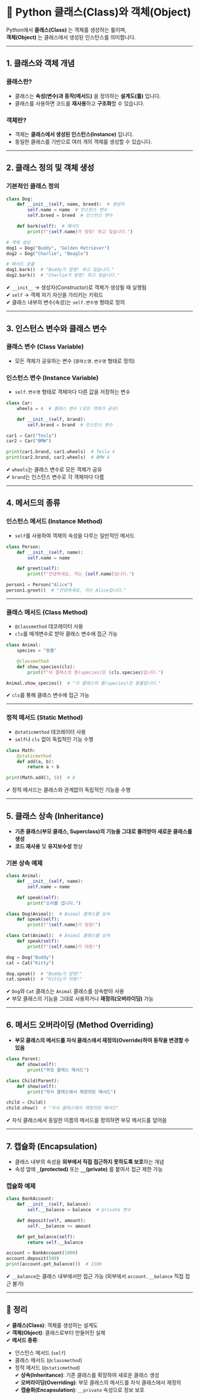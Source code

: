 # 🔲 Python 클래스(Class)와 객체(Object)

Python에서 **클래스(Class)** 는 객체를 생성하는 틀이며,  
**객체(Object)** 는 클래스에서 생성된 인스턴스를 의미합니다.

---

## 1. 클래스와 객체 개념

### 클래스란?
- 클래스는 **속성(변수)과 동작(메서드)** 을 정의하는 **설계도(틀)** 입니다.
- 클래스를 사용하면 코드를 **재사용**하고 **구조화**할 수 있습니다.

### 객체란?
- 객체는 **클래스에서 생성된 인스턴스(Instance)** 입니다.
- 동일한 클래스를 기반으로 여러 개의 객체를 생성할 수 있습니다.

---

## 2. 클래스 정의 및 객체 생성

### 기본적인 클래스 정의
```python
class Dog:
    def __init__(self, name, breed):  # 생성자
        self.name = name  # 인스턴스 변수
        self.breed = breed  # 인스턴스 변수

    def bark(self):  # 메서드
        print(f"{self.name}가 멍멍! 하고 짖습니다.")

# 객체 생성
dog1 = Dog("Buddy", "Golden Retriever")
dog2 = Dog("Charlie", "Beagle")

# 메서드 호출
dog1.bark()  # "Buddy가 멍멍! 하고 짖습니다."
dog2.bark()  # "Charlie가 멍멍! 하고 짖습니다."
```

✔ `__init__` → 생성자(Constructor)로 객체가 생성될 때 실행됨  
✔ `self` → 객체 자기 자신을 가리키는 키워드  
✔ 클래스 내부의 변수(속성)는 `self.변수명` 형태로 정의  

---

## 3. 인스턴스 변수와 클래스 변수

### 클래스 변수 (Class Variable)
- 모든 객체가 공유하는 변수 (`클래스명.변수명` 형태로 정의)

### 인스턴스 변수 (Instance Variable)
- `self.변수명` 형태로 객체마다 다른 값을 저장하는 변수

```python
class Car:
    wheels = 4  # 클래스 변수 (모든 객체가 공유)

    def __init__(self, brand):
        self.brand = brand  # 인스턴스 변수

car1 = Car("Tesla")
car2 = Car("BMW")

print(car1.brand, car1.wheels)  # Tesla 4
print(car2.brand, car2.wheels)  # BMW 4
```

✔ `wheels`는 클래스 변수로 모든 객체가 공유  
✔ `brand`는 인스턴스 변수로 각 객체마다 다름  

---

## 4. 메서드의 종류

### 인스턴스 메서드 (Instance Method)
- `self`를 사용하여 객체의 속성을 다루는 일반적인 메서드

```python
class Person:
    def __init__(self, name):
        self.name = name

    def greet(self):
        print(f"안녕하세요, 저는 {self.name}입니다.")

person1 = Person("Alice")
person1.greet()  # "안녕하세요, 저는 Alice입니다."
```

---

### 클래스 메서드 (Class Method)
- `@classmethod` 데코레이터 사용
- `cls`를 매개변수로 받아 클래스 변수에 접근 가능

```python
class Animal:
    species = "동물"

    @classmethod
    def show_species(cls):
        print(f"이 클래스의 종(species)은 {cls.species}입니다.")

Animal.show_species()  # "이 클래스의 종(species)은 동물입니다."
```

✔ `cls`를 통해 클래스 변수에 접근 가능  

---

### 정적 메서드 (Static Method)
- `@staticmethod` 데코레이터 사용
- `self`나 `cls` 없이 독립적인 기능 수행

```python
class Math:
    @staticmethod
    def add(a, b):
        return a + b

print(Math.add(3, 5))  # 8
```

✔ 정적 메서드는 클래스와 관계없이 독립적인 기능을 수행  

---

## 5. 클래스 상속 (Inheritance)

- **기존 클래스(부모 클래스, Superclass)의 기능을 그대로 물려받아 새로운 클래스를 생성**
- **코드 재사용** 및 **유지보수성** 향상

### 기본 상속 예제
```python
class Animal:
    def __init__(self, name):
        self.name = name

    def speak(self):
        print("소리를 냅니다.")

class Dog(Animal):  # Animal 클래스를 상속
    def speak(self):
        print(f"{self.name}가 멍멍!")

class Cat(Animal):  # Animal 클래스를 상속
    def speak(self):
        print(f"{self.name}가 야옹!")

dog = Dog("Buddy")
cat = Cat("Kitty")

dog.speak()  # "Buddy가 멍멍!"
cat.speak()  # "Kitty가 야옹!"
```

✔ `Dog`와 `Cat` 클래스는 `Animal` 클래스를 상속받아 사용  
✔ 부모 클래스의 기능을 그대로 사용하거나 **재정의(오버라이딩)** 가능  

---

## 6. 메서드 오버라이딩 (Method Overriding)

- **부모 클래스의 메서드를 자식 클래스에서 재정의(Override)하여 동작을 변경할 수 있음**

```python
class Parent:
    def show(self):
        print("부모 클래스 메서드")

class Child(Parent):
    def show(self):
        print("자식 클래스에서 재정의된 메서드")

child = Child()
child.show()  # "자식 클래스에서 재정의된 메서드"
```

✔ 자식 클래스에서 동일한 이름의 메서드를 정의하면 부모 메서드를 덮어씀  

---

## 7. 캡슐화 (Encapsulation)

- 클래스 내부의 속성을 **외부에서 직접 접근하지 못하도록 보호**하는 개념
- 속성 앞에 **`_`(protected)** 또는 **`__`(private)** 를 붙여서 접근 제한 가능

### 캡슐화 예제
```python
class BankAccount:
    def __init__(self, balance):
        self.__balance = balance  # private 변수

    def deposit(self, amount):
        self.__balance += amount

    def get_balance(self):
        return self.__balance

account = BankAccount(1000)
account.deposit(500)
print(account.get_balance())  # 1500
```

✔ `__balance`는 클래스 내부에서만 접근 가능 (외부에서 `account.__balance` 직접 접근 불가)  

---

## 🎯 정리

✔ **클래스(Class)**: 객체를 생성하는 설계도  
✔ **객체(Object)**: 클래스로부터 만들어진 실체  
✔ **메서드 종류**:
  - 인스턴스 메서드 (`self`)
  - 클래스 메서드 (`@classmethod`)
  - 정적 메서드 (`@staticmethod`)  
✔ **상속(Inheritance)**: 기존 클래스를 확장하여 새로운 클래스 생성  
✔ **오버라이딩(Overriding)**: 부모 클래스의 메서드를 자식 클래스에서 재정의  
✔ **캡슐화(Encapsulation)**: `__private` 속성으로 정보 보호  
